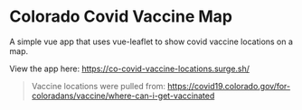 # Colorado Covid Vaccine Map

A simple vue app that uses vue-leaflet to show covid vaccine locations on a map.

View the app here: https://co-covid-vaccine-locations.surge.sh/


> Vaccine locations were pulled from: https://covid19.colorado.gov/for-coloradans/vaccine/where-can-i-get-vaccinated
